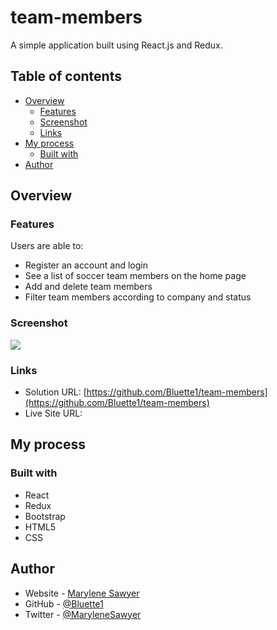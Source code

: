 # team-members

A simple application built using React.js and Redux.

## Table of contents

- [Overview](#overview)
  - [Features](#features)
  - [Screenshot](#screenshot)
  - [Links](#links)
- [My process](#my-process)
  - [Built with](#built-with)
- [Author](#author)

## Overview

### Features

Users are able to:

- Register an account and login
- See a list of soccer team members on the home page
- Add and delete team members
- Filter team members according to company and status

### Screenshot

![](./public/images/screenshot.jpg)

### Links

- Solution URL: [https://github.com/Bluette1/team-members](https://github.com/Bluette1/team-members)
- Live Site URL: []()

## My process

### Built with

- React
- Redux
- Bootstrap
- HTML5
- CSS 

## Author

- Website - [Marylene Sawyer](http://www.marylene.tech/)
- GitHub - [@Bluette1](https://github.com/Bluette1)
- Twitter - [@MaryleneSawyer](https://twitter.com/MaryleneSawyer)

